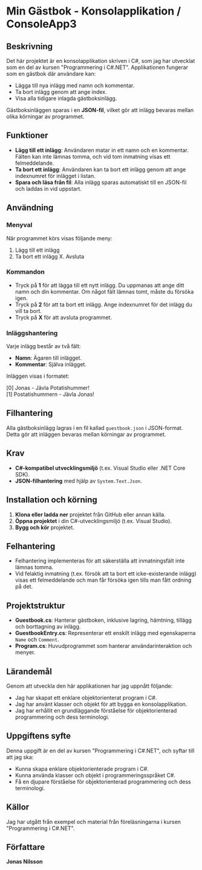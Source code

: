 # Min Gästbok - Konsolapplikation / ConsoleApp3 

## Beskrivning

Det här projektet är en konsolapplikation skriven i C#, som jag har utvecklat som en del av kursen "Programmering i C#.NET". Applikationen fungerar som en gästbok där användare kan:

- Lägga till nya inlägg med namn och kommentar.
- Ta bort inlägg genom att ange index.
- Visa alla tidigare inlagda gästboksinlägg.

Gästboksinläggen sparas i en **JSON-fil**, vilket gör att inlägg bevaras mellan olika körningar av programmet.

## Funktioner

- **Lägg till ett inlägg**: Användaren matar in ett namn och en kommentar. Fälten kan inte lämnas tomma, och vid tom inmatning visas ett felmeddelande.
- **Ta bort ett inlägg**: Användaren kan ta bort ett inlägg genom att ange indexnumret för inlägget i listan.
- **Spara och läsa från fil**: Alla inlägg sparas automatiskt till en JSON-fil och laddas in vid uppstart.

## Användning

### Menyval
När programmet körs visas följande meny:
1. Lägg till ett inlägg
2. Ta bort ett inlägg
X. Avsluta

### Kommandon
- Tryck på **1** för att lägga till ett nytt inlägg. Du uppmanas att ange ditt namn och din kommentar. Om något fält lämnas tomt, måste du försöka igen.
- Tryck på **2** för att ta bort ett inlägg. Ange indexnumret för det inlägg du vill ta bort.
- Tryck på **X** för att avsluta programmet.

### Inläggshantering
Varje inlägg består av två fält:
  - **Namn**: Ägaren till inlägget.
  - **Kommentar**: Själva inlägget.

Inläggen visas i formatet:

[0] Jonas - Jävla Potatishummer!  
[1] Postatishummern - Jävla Jonas!


## Filhantering
Alla gästboksinlägg lagras i en fil kallad `guestbook.json` i JSON-format. Detta gör att inläggen bevaras mellan körningar av programmet.

## Krav
- **C#-kompatibel utvecklingsmiljö** (t.ex. Visual Studio eller .NET Core SDK).
- **JSON-filhantering** med hjälp av `System.Text.Json`.

## Installation och körning

1. **Klona eller ladda ner** projektet från GitHub eller annan källa.
2. **Öppna projektet** i din C#-utvecklingsmiljö (t.ex. Visual Studio).
3. **Bygg och kör** projektet.

## Felhantering

- Felhantering implementeras för att säkerställa att inmatningsfält inte lämnas tomma.
- Vid felaktig inmatning (t.ex. försök att ta bort ett icke-existerande inlägg) visas ett felmeddelande och man får försöka igen tills man fått ordning på det.

## Projektstruktur

- **Guestbook.cs**: Hanterar gästboken, inklusive lagring, hämtning, tillägg och borttagning av inlägg.
- **GuestbookEntry.cs**: Representerar ett enskilt inlägg med egenskaperna `Name` och `Comment`.
- **Program.cs**: Huvudprogrammet som hanterar användarinteraktion och menyer.

## Lärandemål

Genom att utveckla den här applikationen har jag uppnått följande:

- Jag har skapat ett enklare objektorienterat program i C#.
- Jag har använt klasser och objekt för att bygga en konsolapplikation.
- Jag har erhållit en grundläggande förståelse för objektorienterad programmering och dess terminologi.

## Uppgiftens syfte

Denna uppgift är en del av kursen "Programmering i C#.NET", och syftar till att jag ska:

- Kunna skapa enklare objektorienterade program i C#.
- Kunna använda klasser och objekt i programmeringsspråket C#.
- Få en djupare förståelse för objektorienterad programmering och dess terminologi.

## Källor
Jag har utgått från exempel och material från föreläsningarna i kursen "Programmering i C#.NET".

## Författare
**Jonas Nilsson**
